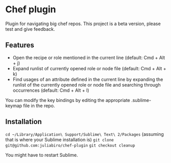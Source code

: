 # Chef plugin

Plugin for navigating big chef repos.
This project is a beta version, please test and give feedback.

## Features
* Open the recipe or role mentioned in the current line (default: Cmd + Alt + j)
* Expand runlist of currently opened role or node file (default: Cmd + Alt + k)
* Find usages of an attribute defined in the current line by expanding the runlist of the currently opened role or node file and searching through occurrences (default: Cmd + Alt + l)

You can modify the key bindings by editing the appropriate .sublime-keymap file in the repo.

## Installation
`cd ~/Library/Application\ Support/Sublime\ Text\ 2/Packages` (assuming that is where your Sublime installation is)
`git clone git@github.com:juliabiro/chef-plugin`
`git checkout cleanup`

You might have to restart Sublime.